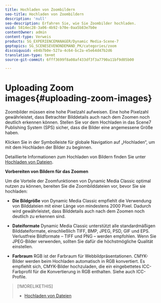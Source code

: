 ```yaml
---
title: Hochladen von Zoombildern
seo-title: Hochladen von Zoombildern
description: 'null'
seo-description: Erfahren Sie, wie Sie Zoombilder hochladen.
uuid: 5814ec28-3a06-4b92-b70e-0aa5b83e7b0e
contentOwner: admin
content-type: Verweis
products: SG_EXPERIENCEMANAGER/Dynamic Media-Scene-7
geptopics: SG_SCENESEVENONDEMAND_PK/categories/zoom
discoiquuid: e84b7b0e-527a-4c64-bc2a-e5e64d47b2d6
translation-type: tm+mt
source-git-commit: 6fff3699f8a08af433df3f3a7790a11bf9d05b00

---
```



# Uploading Zoom images{#uploading-zoom-images}

Zoombilder müssen eine hohe Pixelzahl aufweisen. Eine hohe Pixelzahl gewährleistet, dass Betrachter Bilddetails auch nach dem Zoomen noch deutlich erkennen können. Stellen Sie vor dem Hochladen in das Scene7 Publishing System (SPS) sicher, dass die Bilder eine angemessene Größe haben.

Klicken Sie in der Symbolleiste für globale Navigation auf „Hochladen“, um mit dem Hochladen der Bilder zu beginnen.

Detaillierte Informationen zum Hochladen von Bildern finden Sie unter [Hochladen von Dateien](uploading-files.md#uploading_files).

**Vorbereiten von Bildern für das Zoomen**

Um die Vorteile der Zoomfunktionen von Dynamic Media Classic optimal nutzen zu können, bereiten Sie die Zoombilddateien vor, bevor Sie sie hochladen:

* **Die Bildgröße** von Dynamic Media Classic empfiehlt die Verwendung von Bilddateien mit einer Länge von mindestens 2000 Pixel. Dadurch wird gewährleistet, dass Bilddetails auch nach dem Zoomen noch deutlich zu erkennen sind.

* **Dateiformate** Dynamic Media Classic unterstützt alle standardmäßigen Bilddateiformate, einschließlich TIFF, BMP, JPEG, PSD, GIF und EPS. Verlustfreie Bildformate – TIFF und PNG – werden empfohlen. Wenn Sie JPEG-Bilder verwenden, sollten Sie dafür die höchstmögliche Qualität einstellen.

* **Farbraum** RGB ist der Farbraum für Webbildpräsentationen. CMYK-Bilder werden beim Hochladen automatisch in RGB konvertiert. Es empfiehlt sich, CMYK-Bilder hochzuladen, die ein eingebettetes ICC-Farbprofil für die Konvertierung in RGB enthalten. Siehe auch ICC-Profile.

>[!MORELIKETHIS]
>
>* [Hochladen von Dateien](uploading-files.md#uploading_files)

